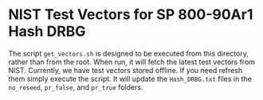 # NIST Test Vectors for SP 800-90Ar1 Hash DRBG

The script `get_vectors.sh` is designed to be executed from this directory,
rather than from the root. When run, it will fetch the latest test vectors
from NIST. Currently, we have test vectors stored offline. If you need refresh
them simply execute the script. It will update the `Hash_DRBG.txt` files in
the `no_reseed`, `pr_false`, and `pr_true` folders.
